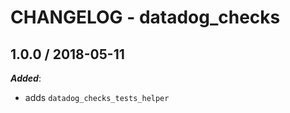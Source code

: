 # CHANGELOG - datadog_checks

## 1.0.0 / 2018-05-11

***Added***: 

* adds `datadog_checks_tests_helper`
